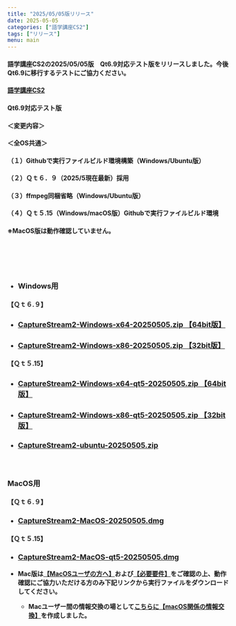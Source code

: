 ```yaml
---
title: "2025/05/05版リリース"
date: 2025-05-05
categories: ["語学講座CS2"]
tags: ["リリース"]
menu: main
---
```

#### 語学講座CS2の2025/05/05版　Qt6.9対応テスト版をリリースしました。今後Qt6.9に移行するテストにご協力ください。
####                
#### [語学講座CS2](https://csreviser.github.io/CaptureStream2/)
####  
####  Qt6.9対応テスト版

#### ＜変更内容＞　　　
#### ＜全OS共通＞
#### （１）Githubで実行ファイルビルド環境構築（Windows/Ubuntu版）
#### （２）Ｑｔ６．９（2025/5現在最新）採用
#### （３）ffmpeg同梱省略（Windows/Ubuntu版）
#### （４）Ｑｔ５.15（Windows/macOS版）Githubで実行ファイルビルド環境

#### 
#### ※MacOS版は動作確認していません。
####  　　　  

####  　
* ### Windows用
#### 【Ｑｔ６.９】
* ### **[CaptureStream2-Windows-x64-20250505.zip 【64bit版】](https://github.com/CSReviser/cs2-builder/releases/download/20250505/CaptureStream2-Windows-x64-20250505.zip)**
* ### **[CaptureStream2-Windows-x86-20250505.zip 【32bit版】](https://github.com/CSReviser/cs2-builder/releases/download/20250505/CaptureStream2-Windows-x86-20250505.zip)**
#### 【Ｑｔ５.15】
* ### **[CaptureStream2-Windows-x64-qt5-20250505.zip 【64bit版】](https://github.com/CSReviser/cs2-builder/releases/download/20250505/CaptureStream2-Windows-x64-qt5-20250505.zip)**
* ### **[CaptureStream2-Windows-x86-qt5-20250505.zip 【32bit版】](https://github.com/CSReviser/cs2-builder/releases/download/20250505/CaptureStream2-Windows-x86-qt5-20250505.zip)**
##### 
* ### **[CaptureStream2-ubuntu-20250505.zip](https://github.com/CSReviser/cs2-builder/releases/download/20250505/CaptureStream2-ubuntu-20250505.zip)**
##### 　　　  
####  
### MacOS用 
#### 【Ｑｔ６.９】
* ### **[CaptureStream2-MacOS-20250505.dmg](https://github.com/CSReviser/cs2-builder/releases/download/20250505/CaptureStream2-MacOS-20250505.dmg)**
#### 【Ｑｔ５.15】
* ### **[CaptureStream2-MacOS-qt5-20250505.dmg](https://github.com/CSReviser/cs2-builder/releases/download/20250505/CaptureStream2-MacOS-qt5-20250505.dmg)**

* **Mac版は[【MacOSユーザの方へ】](https://csreviser.github.io/CaptureStream2/macos)および[【必要要件】](https://csreviser.github.io/CaptureStream2/requirements)をご確認の上、動作確認にご協力いただける方のみ下記リンクから実行ファイルをダウンロードしてください。**  

  * **Macユーザー間の情報交換の場として[こちらに【macOS関係の情報交換】](https://github.com/CSReviser/CaptureStream2/discussions/24)を作成しました。**
####  　　
####  　　　  
####  　　　  
####  
